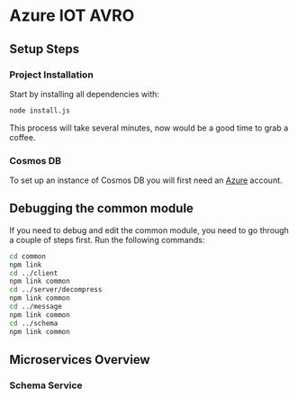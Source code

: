 # Azure IOT AVRO

## Setup Steps

### Project Installation

Start by installing all dependencies with:

```sh
node install.js
```

This process will take several minutes, now would be a good time to grab a coffee.

### Cosmos DB

To set up an instance of Cosmos DB you will first need an [Azure](https://azure.microsoft.com/en-us/account/) account. 

## Debugging the common module

If you need to debug and edit the common module, you need to go through a couple of steps first. Run the following commands:

```sh
cd common
npm link
cd ../client
npm link common
cd ../server/decompress
npm link common
cd ../message
npm link common
cd ../schema
npm link common
```

## Microservices Overview

### Schema Service

